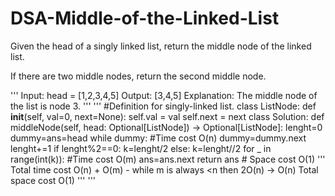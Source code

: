 # DSA-Middle-of-the-Linked-List
Given the head of a singly linked list, return the middle node of the linked list.

If there are two middle nodes, return the second middle node.

'''
Input: head = [1,2,3,4,5]
Output: [3,4,5]
Explanation: The middle node of the list is node 3.
'''
'''
#Definition for singly-linked list.
 class ListNode:
     def __init__(self, val=0, next=None):
         self.val = val
         self.next = next
class Solution:
    def middleNode(self, head: Optional[ListNode]) -> Optional[ListNode]:
        lenght=0
        dummy=ans=head
        while dummy: #Time cost O(n)
            dummy=dummy.next
            lenght+=1
        if lenght%2==0:
            k=lenght/2
        else:
            k=lenght//2
        for _ in range(int(k)): #Time cost O(m)
            ans=ans.next
        return ans # Space cost O(1)
    '''
    Total time cost O(n) + O(m) - while m is always <n then 2O(n) -> O(n)
    Total space cost O(1)
    '''
'''
